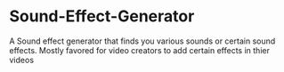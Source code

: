 # Sound-Effect-Generator
A Sound effect generator that finds you various sounds or certain sound effects. Mostly favored for video creators to add certain effects in thier videos
